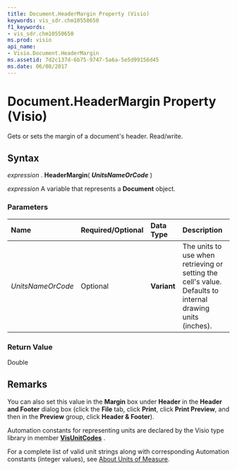 ```yaml
---
title: Document.HeaderMargin Property (Visio)
keywords: vis_sdr.chm10550650
f1_keywords:
- vis_sdr.chm10550650
ms.prod: visio
api_name:
- Visio.Document.HeaderMargin
ms.assetid: 7d2c137d-6b75-9747-5a6a-5e5d99156d45
ms.date: 06/08/2017
---
```



# Document.HeaderMargin Property (Visio)

Gets or sets the margin of a document's header. Read/write.


## Syntax

 _expression_ . **HeaderMargin**( **_UnitsNameOrCode_** )

 _expression_ A variable that represents a **Document** object.


### Parameters



|**Name**|**Required/Optional**|**Data Type**|**Description**|
|:-----|:-----|:-----|:-----|
| _UnitsNameOrCode_|Optional| **Variant**|The units to use when retrieving or setting the cell's value. Defaults to internal drawing units (inches).|

### Return Value

Double


## Remarks

You can also set this value in the  **Margin** box under **Header** in the **Header and Footer** dialog box (click the **File** tab, click **Print**, click  **Print Preview**, and then in the  **Preview** group, click **Header & Footer**).

Automation constants for representing units are declared by the Visio type library in member  **[VisUnitCodes](visunitcodes-enumeration-visio.md)** .

For a complete list of valid unit strings along with corresponding Automation constants (integer values), see [About Units of Measure](http://msdn.microsoft.com/library/b6140312-b8e6-0cf2-9fe0-b14e800216bf%28Office.15%29.aspx).



